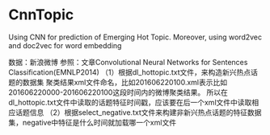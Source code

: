 # CnnTopic
Using CNN for prediction of Emerging Hot Topic. Moreover, using word2vec and doc2vec for word embedding

数据：新浪微博
参照：文章Convolutional Neural Networks for Sentences Classification(EMNLP2014)
（1）根据dl_hottopic.txt文件，来构造新兴热点话题的数据集
聚类结果xml文件命名，比如201606220100.xml表示比如201606220000-201606220100这段时间内的微博聚类结果。
所以在dl_hottopic.txt文件中读取的话题特征时间戳，应该要在后一个xml文件中读取相应话题信息
（2）根据select_negative.txt文件来构建非新兴热点话题的特征数据集，negative中特征是什么时间就加载哪一个xml文件
